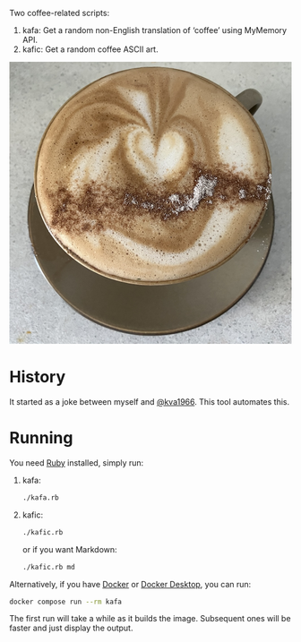 Two coffee-related scripts:
1. kafa: Get a random non-English translation of ‘coffee’ using MyMemory API.
1. kafic: Get a random coffee ASCII art.

![A cup of coffee](coffee.jpg)

# History

It started as a joke between myself and [@kva1966](https://github.com/kva1966).
This tool automates this.

# Running

You need [Ruby](https://www.ruby-lang.org/en/) installed, simply run:

1. kafa:

   ```bash
   ./kafa.rb
   ```

1. kafic:

   ```bash
   ./kafic.rb
   ```

   or if you want Markdown:

   ```bash
   ./kafic.rb md
   ```

Alternatively, if you have [Docker](https://www.docker.com/) or [Docker Desktop](https://www.docker.com/products/docker-desktop/),
you can run:

```bash
docker compose run --rm kafa
```

The first run will take a while as it builds the image. Subsequent ones will be
faster and just display the output.
